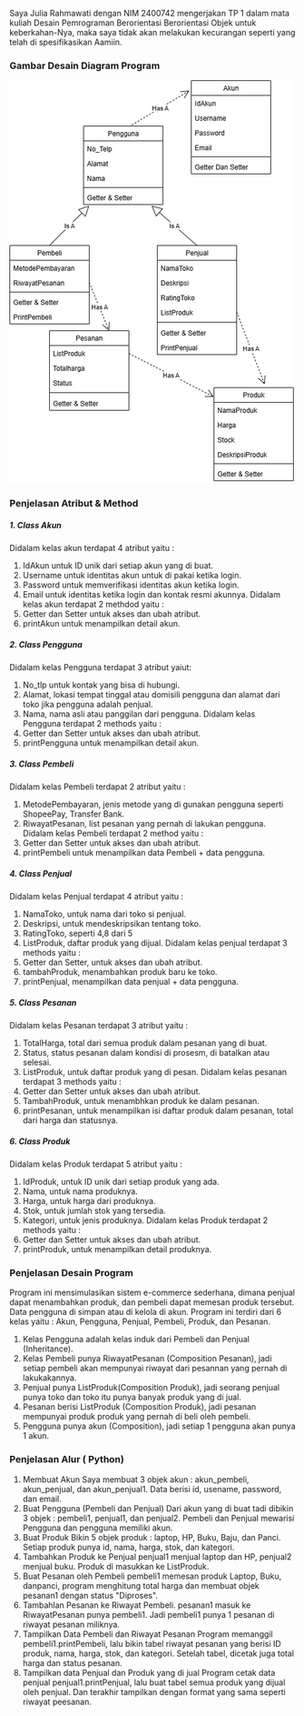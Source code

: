 Saya Julia Rahmawati dengan NIM 2400742 mengerjakan TP 1 dalam mata kuliah Desain Pemrograman Berorientasi Berorientasi Objek untuk keberkahan-Nya, maka saya tidak akan melakukan kecurangan seperti yang telah di spesifikasikan Aamiin.

### Gambar Desain Diagram Program
![Diagram Kelas TP3](TP3.jpg)

### Penjelasan Atribut & Method
##### 1. Class Akun
Didalam kelas akun terdapat 4 atribut yaitu : 
1. IdAkun untuk ID unik dari setiap akun yang di buat.
2. Username untuk identitas akun untuk di pakai ketika login.
3. Password untuk memverifikasi identitas akun ketika login.
4. Email untuk identitas ketika login dan kontak resmi akunnya.
Didalam kelas akun terdapat 2 methdod yaitu :
1. Getter dan Setter untuk akses dan ubah atribut.
2. printAkun untuk menampilkan detail akun.
##### 2. Class Pengguna
Didalam kelas Pengguna terdapat 3 atribut yaiut:
1. No_tlp untuk kontak yang bisa di hubungi.
2. Alamat, lokasi tempat tinggal atau domisili pengguna dan alamat dari toko jika pengguna adalah penjual.
3. Nama, nama asli atau panggilan dari pengguna.
Didalam kelas Pengguna terdapat 2 methods yaitu :
1. Getter dan Setter untuk akses dan ubah atribut.
2. printPengguna untuk menampilkan detail akun.
##### 3. Class Pembeli
Didalam kelas Pembeli terdapat 2 atribut yaitu :
1. MetodePembayaran, jenis metode yang di gunakan pengguna seperti ShopeePay, Transfer Bank.
2. RiwayatPesanan, list pesanan yang pernah di lakukan pengguna.
Didalam kelas Pembeli terdapat 2 method yaitu :
1. Getter dan Setter untuk akses dan ubah atribut.
2. printPembeli untuk menampilkan data Pembeli + data pengguna.
##### 4. Class Penjual 
Didalam kelas Penjual terdapat 4 atribut yaitu :
1. NamaToko, untuk nama dari toko si penjual.
2. Deskripsi, untuk mendeskripsikan tentang toko.
3. RatingToko, seperti 4,8 dari 5
4. ListProduk, daftar produk yang dijual.
Didalam kelas penjual terdapat 3 methods yaitu :
1. Getter dan Setter, untuk akses dan ubah atribut.
2. tambahProduk, menambahkan produk baru ke toko.
3. printPenjual, menampilkan data penjual + data pengguna.
##### 5. Class Pesanan
Didalam kelas Pesanan terdapat 3 atribut yaitu :
1. TotalHarga, total dari semua produk dalam pesanan yang di buat.
2. Status, status pesanan dalam kondisi di prosesm, di batalkan atau selesai.
3. ListProduk, untuk daftar produk yang di pesan.
Didalam kelas pesanan terdapat 3 methods yaitu :
1. Getter dan Setter untuk akses dan ubah atribut.
2. TambahProduk, untuk menambhkan produk ke dalam pesanan.
3. printPesanan, untuk menampilkan isi daftar produk dalam pesanan, total dari harga dan statusnya.
##### 6. Class Produk
Didalam kelas Produk terdapat 5 atribut yaitu :
1. IdProduk, untuk ID unik dari setiap produk yang ada.
2. Nama, untuk nama produknya.
3. Harga, untuk harga dari produknya.
4. Stok, untuk jumlah stok yang tersedia.
5. Kategori, untuk jenis produknya.
Didalam kelas Produk terdapat 2 methods yaitu :
1. Getter dan Setter untuk akses dan ubah atribut.
2. printProduk, untuk menampilkan detail produknya.

### Penjelasan Desain Program 
Program ini mensimulasikan sistem e-commerce sederhana, dimana penjual dapat menambahkan produk, dan pembeli dapat memesan produk tersebut. Data pengguna di simpan atau di kelola di akun. Program ini terdiri dari 6 kelas yaitu : Akun, Pengguna, Penjual, Pembeli, Produk, dan Pesanan.
1. Kelas Pengguna adalah kelas induk dari Pembeli dan Penjual (Inheritance).
2. Kelas Pembeli punya RiwayatPesanan (Composition Pesanan), jadi setiap pembeli akan mempunyai riwayat dari pesannan yang pernah di lakukakannya.
3. Penjual punya ListProduk(Composition Produk), jadi seorang penjual punya toko dan toko itu punya banyak produk yang di jual.
4. Pesanan berisi ListProduk (Composition Produk), jadi pesanan mempunyai produk produk yang pernah di beli oleh pembeli.
5. Pengguna punya akun (Composition), jadi setiap 1 pengguna akan punya 1 akun.

### Penjelasan Alur ( Python)
1. Membuat Akun
Saya membuat 3 objek akun : akun_pembeli, akun_penjual, dan akun_penjual1. Data berisi id, usename, password, dan email.
2. Buat Pengguna (Pembeli dan Penjual)
Dari akun yang di buat tadi dibikin 3 objek : pembeli1, penjual1, dan penjual2. Pembeli dan Penjual mewarisi Pengguna dan pengguna memiliki akun.
3. Buat Produk
Bikin 5 objek produk : laptop, HP, Buku, Baju, dan Panci. Setiap produk punya id, nama, harga, stok, dan kategori.
4. Tambahkan Produk ke Penjual
penjual1 menjual laptop dan HP, penjual2 menjual buku. Produk di masukkan ke ListProduk.
5. Buat Pesanan oleh Pembeli
pembeli1 memesan produk Laptop, Buku, danpanci, program menghitung total harga dan membuat objek pesanan1 dengan status "Diproses".
6. Tambahlan Pesanan ke Riwayat Pembeli.
pesanan1 masuk ke RiwayatPesanan punya pembeli1. Jadi pembeli1 punya 1 pesanan di riwayat pesanan miliknya.
7. Tampilkan Data Pembeli dan Riwayat Pesanan
Program memanggil pembeli1.printPembeli, lalu bikin tabel riwayat pesanan yang berisi ID produk, nama, harga, stok, dan kategori. Setelah tabel, dicetak juga total harga dan status pesanan.
8. Tampilkan data Penjual dan Produk yang di jual
Program cetak data penjual penjual1.printPenjual, lalu buat tabel semua produk yang dijual oleh penjual. Dan terakhir tampilkan dengan format yang sama seperti riwayat peesanan.
